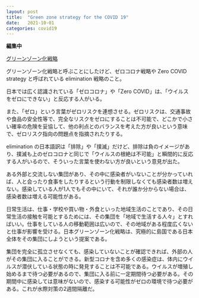 ```yaml
---
layout: post
title:  "Green zone strategy for the COVID 19"
date:   2021-10-01
categories: covid19
---
```


**編集中**

[グリーンゾーン化戦略](https://greenzoneproject2021.wordpress.com)

グリーンゾーン化戦略と呼ぶことにしたけど、ゼロコロナ戦略や Zero COVID strategy と呼ばれている elimination 戦略のこと。

日本では広く認識されている「ゼロコロナ」や「Zero COVID」は、「ウイルスをゼロにできない」と反応する人がいる。

また、「ゼロ」という言葉がゼロリスクを連想させる。ゼロリスクは、交通事故や食品の安全性等で、完全なリスクをゼロにすることは不可能で、どこかで小さい確率の危険を妥協して、他の利点とのバランスを考えた方が良いという意味で、ゼロリスク指向の問題点を指摘されたりする。


elimination の日本語訳は「排除」や「撲滅」だけど、排除は負のイメージがあり、撲滅も上のゼロコロナと同じで「ウイルスの根絶は不可能」と瞬間的に反応する人がいるので、そういった言葉を使わない方が良いという意見が出た。

ある外部と交流しない集団があり、その中に感染者がいないことが分かっていれば、人と会ったり食事をしたりするという行動を制限しなくても感染者数は増えない。感染している人が1人でもその中にいて、それが誰か分からない場合は、感染者数は増える可能性がある。

日常生活は、仕事・学校や買い物・外食といった地域生活のことであり、その日常生活の接触を可能とするためには、その集団を「地域で生活する人々」とすればいい。仕事をしている人の移動範囲は広いので、その地域がある程度広くないと仕事が影響を受ける。日本グリーンゾーン化戦略は、究極的に島国である日本全体をその集団にしようという提案である。


集団を完全に孤立させなくても、感染していないことが確認できれば、外部の人がその集団に入ることができる。新型コロナを含め多くの感染症は、体内にウイルスが潜伏している状態の時に発見することは不可能である。ウイルスが増殖し始めるまで待つ必要があるので、集団に入る前に一定期間待つ必要がある。その期間中に感染しては意味がないので、感染する可能性がゼロの環境で待つ必要がある。これが水際対策の2週間隔離だ。
